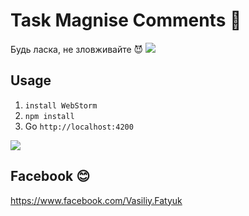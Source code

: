 # Task Magnise Comments 🤠
Будь ласка, не зловживайте 😈
<img src="https://angular.io/assets/images/logos/angular/angular.svg" />

## Usage
1. `install WebStorm`
2. `npm install`
3. Go `http://localhost:4200`

<img src="https://uc05f28e8bbff5156e6c9292b44e.previews.dropboxusercontent.com/p/thumb/AAmVYh5ZjymH3frLwA36PIeQrjTl4zvAg7_1QxjWwR1MJLs_ZtJoUD_7DbGmRC24WvrzX3sI6WNrIlXqAnAq_QToNfmj-K_q03-O4piEPwwsGrI3l_DroYV5JpcZ2I4ARrC0q3KOA1OYYBirzXWosXkEn0QTr-KbbNHQIdOggAwmk8TxWgWuBA5N79kFDYM5iwnEqmpMJcZIKfrYmYL1bAKgQ74LBxIRmWzrdCDb-JKX0Gs4X2arzXgOzztw5Nn56X3Mw7G1OBWRoc3sqxZYUjFVYDzoNUiJGwrLibsFDwC9RipW5Nq0T6Omi1BYxsNPQrbB0-4Y-hIa7BelvEgSE2HvuzAcBctS0eYr7BE4VcVdNp11c7_X1LdknDcIiHAVTz1IRsCLSSFc9la1QcZpS1g3/p.png?fv_content=true&size_mode=5" />


## Facebook 😊

<a href="https://www.facebook.com/Vasiliy.Fatyuk" target="_blank">https://www.facebook.com/Vasiliy.Fatyuk</a>
